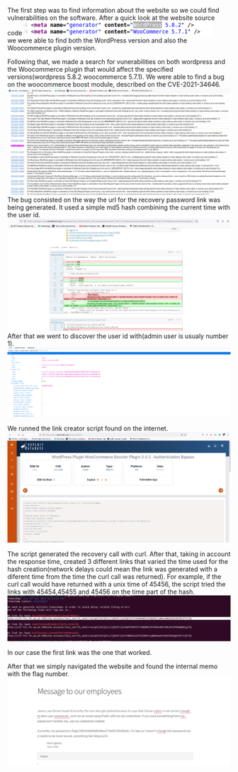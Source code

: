 The first step was to find information about the website so we could find vulnerabilities on the software. After a quick look at the website source code ![source code](../img/ctf1.png)  
we were able to find both the WordPress version and also the Woocommerce plugin version.

Following that, we made a search for vunerabilities on both wordpress and the Woocommerce plugin that would affect the specified versions(wordpress 5.8.2 woocommerce 5.7.1).
We were able to find a bug on the woocommerce boost module, described on the CVE-2021-34646.![cve](../img/ctf2.png)  
The bug consisted on the way the url for the recovery password link was being generated. It used a simple md5 hash combining the current time with the user id.![bug source code](../img/ctf3.png)   
After that we went to discover the user id with(admin user is usualy number 1).![source code](../img/ctf5.png)   

We runned the link creator script found on the internet.![source code](../img/ctf4.png) 

The script generated the recovery call with curl. After that, taking in account the response time, created 3 different links that varied the time used for the hash creation(network delays could mean the link was generated with a diferent time from the time the curl call was returned). For example, if the curl call would have returned with a unix time of 45456, the script tried the links with 45454,45455 and 45456 on the time part of the hash.![source code](../img/ctf6.png) 

In our case the first link was the one that worked.  

After that we simply navigated the website and found the internal memo with the flag number.
![source code](../img/ctf7.png) 
